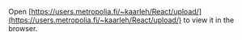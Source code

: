 
Open [https://users.metropolia.fi/~kaarleh/React/upload/](https://users.metropolia.fi/~kaarleh/React/upload/) to view it in the browser.
